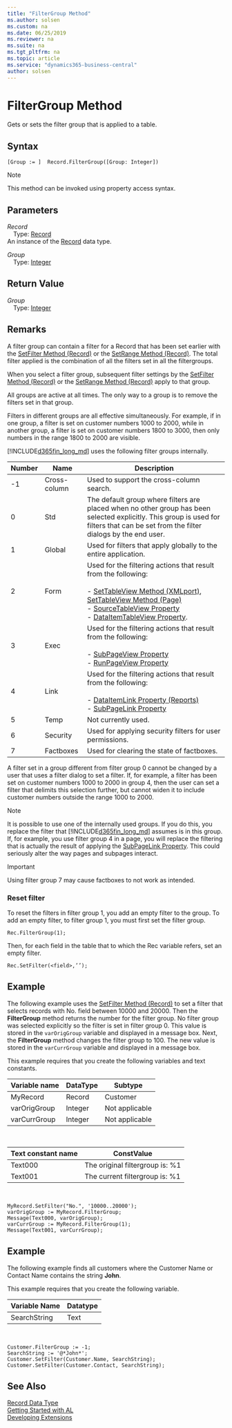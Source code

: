 ```yaml
---
title: "FilterGroup Method"
ms.author: solsen
ms.custom: na
ms.date: 06/25/2019
ms.reviewer: na
ms.suite: na
ms.tgt_pltfrm: na
ms.topic: article
ms.service: "dynamics365-business-central"
author: solsen
---
```

[//]: # (START>DO_NOT_EDIT)
[//]: # (IMPORTANT:Do not edit any of the content between here and the END>DO_NOT_EDIT.)
[//]: # (Any modifications should be made in the .xml files in the ModernDev repo.)
# FilterGroup Method
Gets or sets the filter group that is applied to a table.


## Syntax
```
[Group := ]  Record.FilterGroup([Group: Integer])
```
> [!NOTE]  
> This method can be invoked using property access syntax.  
## Parameters
*Record*  
&emsp;Type: [Record](record-data-type.md)  
An instance of the [Record](record-data-type.md) data type.  

*Group*  
&emsp;Type: [Integer](../integer/integer-data-type.md)  
  


## Return Value
*Group*  
&emsp;Type: [Integer](../integer/integer-data-type.md)  
  


[//]: # (IMPORTANT: END>DO_NOT_EDIT)

## Remarks
A filter group can contain a filter for a Record that has been set earlier with the [SetFilter Method (Record)](record-setfilter-method.md) or the [SetRange Method (Record)](record-setrange-method.md). The total filter applied is the combination of all the filters set in all the filtergroups.  
  
When you select a filter group, subsequent filter settings by the [SetFilter Method (Record)](record-setfilter-method.md) or the [SetRange Method (Record)](record-setrange-method.md) apply to that group.  
  
All groups are active at all times. The only way to a group is to remove the filters set in that group.  
  
Filters in different groups are all effective simultaneously. For example, if in one group, a filter is set on customer numbers 1000 to 2000, while in another group, a filter is set on customer numbers 1800 to 3000, then only numbers in the range 1800 to 2000 are visible.  
  
[!INCLUDE[d365fin_long_md](includes/d365fin_long_md.md)] uses the following filter groups internally.  
  
|Number      |Name      |Description|  
|------------|----------|-----------------|  
|-1|Cross-column|Used to support the cross-column search.|  
|0|Std|The default group where filters are placed when no other group has been selected explicitly. This group is used for filters that can be set from the filter dialogs by the end user.|  
|1|Global|Used for filters that apply globally to the entire application.|  
|2|Form|Used for the filtering actions that result from the following:<br /><br /> - [SetTableView Method (XMLport)](../xmlport/xmlportinstance-settableview-method.md), [SetTableView Method (Page)](../page/page-settableview-method.md)<br/>- [SourceTableView Property](../../properties/devenv-sourcetableview-property.md)<br/>-   [DataItemTableView Property](../../properties/devenv-dataitemtableview-property.md).|  
|3|Exec|Used for the filtering actions that result from the following:<br /><br /> - [SubPageView Property](../../properties/devenv-subpageview-property.md)<br />- [RunPageView Property](../../properties/devenv-runpageview-property.md)|  
|4|Link|Used for the filtering actions that result from the following:<br /><br /> - [DataItemLink Property (Reports)](../../devenv-dataitemlink-reports-property.md)<br />-   [SubPageLink Property](../../properties/devenv-subpagelink-property.md)|  
|5|Temp|Not currently used.|  
|6|Security|Used for applying security filters for user permissions.|  
|7|Factboxes|Used for clearing the state of factboxes.|  
  
A filter set in a group different from filter group 0 cannot be changed by a user that uses a filter dialog to set a filter. If, for example, a filter has been set on customer numbers 1000 to 2000 in group 4, then the user can set a filter that delimits this selection further, but cannot widen it to include customer numbers outside the range 1000 to 2000.  
  
> [!NOTE]  
> It is possible to use one of the internally used groups. If you do this, you replace the filter that [!INCLUDE[d365fin_long_md](includes/d365fin_long_md.md)] assumes is in this group. If, for example, you use filter group 4 in a page, you will replace the filtering that is actually the result of applying the [SubPageLink Property](../../properties/devenv-subpagelink-property.md). This could seriously alter the way pages and subpages interact.  
  
> [!IMPORTANT]  
> Using filter group 7 may cause factboxes to not work as intended.  
  
### Reset filter
To reset the filters in filter group 1, you add an empty filter to the group. To add an empty filter, to filter group 1, you must first set the filter group.  
  
```  
Rec.FilterGroup(1);  
```  
 
Then, for each field in the table that to which the Rec variable refers, set an empty filter.  
  
```  
Rec.SetFilter(<field>,’’);  
```  
  
## Example  
The following example uses the [SetFilter Method (Record)](record-setfilter-method.md) to set a filter that selects records with No. field between 10000 and 20000. Then the **FilterGroup** method returns the number for the filter group. No filter group was selected explicitly so the filter is set in filter group 0. This value is stored in the `varOrigGroup` variable and displayed in a message box. Next, the **FilterGroup** method changes the filter group to 100. The new value is stored in the `varCurrGroup` variable and displayed in a message box.  
  
This example requires that you create the following variables and text constants.  
  
|Variable name|DataType|Subtype|  
|-------------|--------|-------------|  
|MyRecord     |Record  |Customer     |  
|varOrigGroup |Integer |Not applicable|  
|varCurrGroup |Integer |Not applicable|  

<br>

|Text constant name|ConstValue|  
|------------------|----------|  
|Text000           |The original filtergroup is: %1|  
|Text001           |The current filtergroup is: %1|  

<br>  

```  
MyRecord.SetFilter("No.", '10000..20000');  
varOrigGroup := MyRecord.FilterGroup;  
Message(Text000, varOrigGroup);  
varCurrGroup := MyRecord.FilterGroup(1);  
Message(Text001, varCurrGroup);  
```  
  
## Example  
The following example finds all customers where the Customer Name or Contact Name contains the string **John**.  
  
This example requires that you create the following variable.  
  
|Variable Name|Datatype|  
|-------------|--------|  
|SearchString|Text|  
  
<br>

```  
Customer.FilterGroup := -1;  
SearchString := '@*John*';  
Customer.SetFilter(Customer.Name, SearchString);  
Customer.SetFilter(Customer.Contact, SearchString);  
```  

## See Also
[Record Data Type](record-data-type.md)  
[Getting Started with AL](../../devenv-get-started.md)  
[Developing Extensions](../../devenv-dev-overview.md)
